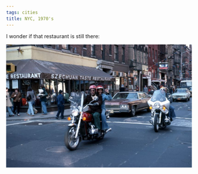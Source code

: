 ```yaml
---
tags: cities
title: NYC, 1970's
---
```


I wonder if that restaurant is still there:

![nyc13](https://raw.githubusercontent.com/muneer78/muneer78.github.io/master/images/nyc13.jpeg)



